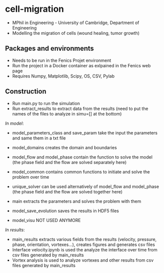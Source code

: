 # cell-migration
- MPhil in Engineering - University of Cambridge, Department of Engineering
- Modelling the migration of cells (wound healing, tumor growth)

## Packages and environments
- Needs to be run in the Fenics Projet environment
- Run the project in a Docker container as exlpained in the Fenics web page
- Requires Numpy, Matplotlib, Scipy, OS, CSV, Pylab

## Construction

- Run main.py to run the simulation
- Run extract_results to extract data from the results (need to put the names of the files to analyze in simu=[] at the bottom)

*In model*:

   - model_parameters_class and save_param take the input the parameters and same them in a txt file
   
   - model_domains creates the domain and boundaries
   
   - model_flow and model_phase contain the function to solve the model (the phase field and the flow are solved separately here)
   - model_common contains common functions to initiate and solve the problem over time
   
   - unique_solver can be used alternatively of model_flow and model_phase (the phase field and the flow are solved together here)
   
   - main extracts the parameters and solves the problem with them
   
   - model_save_evolution saves the results in HDF5 files
   
   - model_visu NOT USED ANYMORE

*In results*:

   - main_results extracts various fields from the results (velocity, pressure,  phase, orientation, vortexes...), creates figures and generates csv files
   - Interface velocity.ipynb is used the analyze the interface over time from csv files generated by main_results
   - Vortex analysis is used to analyze vortexes and other results from csv files generated by main_results


